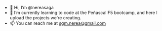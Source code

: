 - 👋 Hi, I’m @nereasaga
- 🌱 I’m currently learning to code at the Peñascal F5 bootcamp, and here I upload the projects we're creating.
- 📫 You can reach me at sgm.nerea@gmail.com 


